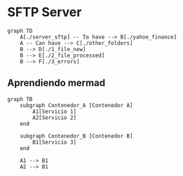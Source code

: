 # SFTP Server

```mermaid
graph TD
    A[./server_sftp] -- To have --> B[./yahoo_finance]
    A -- Can have --> C[./other_folders]
    B --> D[./1_file_new]
    B --> E[./2_file_processed]
    B --> F[./3_errors]
```

## Aprendiendo mermad

```mermaid
graph TB
    subgraph Contenedor_A [Contenedor A]
        A1[Servicio 1]
        A2[Servicio 2]
    end

    subgraph Contenedor_B [Contenedor B]
        B1[Servicio 3]
    end

    A1 --> B1
    A2 --> B1
```


